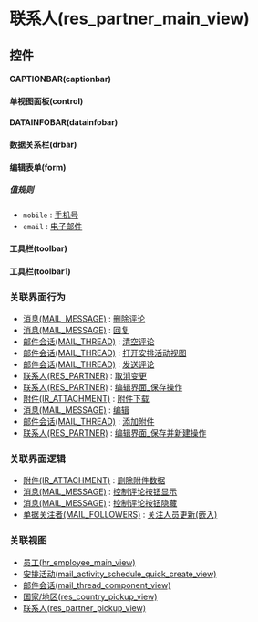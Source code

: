 # 联系人(res_partner_main_view)  <!-- {docsify-ignore-all} -->



## 控件
#### CAPTIONBAR(captionbar)
#### 单视图面板(control)
#### DATAINFOBAR(datainfobar)
#### 数据关系栏(drbar)
#### 编辑表单(form)

##### 值规则
* `mobile` : [手机号](index/sys_value_rule_index#phone)
* `email` : [电子邮件](index/sys_value_rule_index#email)
#### 工具栏(toolbar)
#### 工具栏(toolbar1)


### 关联界面行为
  * [消息(MAIL_MESSAGE)](module/mail/mail_message) : [删除评论](module/mail/mail_message#界面行为)
  * [消息(MAIL_MESSAGE)](module/mail/mail_message) : [回复](module/mail/mail_message#界面行为)
  * [邮件会话(MAIL_THREAD)](module/mail/mail_thread) : [清空评论](module/mail/mail_thread#界面行为)
  * [邮件会话(MAIL_THREAD)](module/mail/mail_thread) : [打开安排活动视图](module/mail/mail_thread#界面行为)
  * [邮件会话(MAIL_THREAD)](module/mail/mail_thread) : [发送评论](module/mail/mail_thread#界面行为)
  * [联系人(RES_PARTNER)](module/base/res_partner) : [取消变更](module/base/res_partner#界面行为)
  * [联系人(RES_PARTNER)](module/base/res_partner) : [编辑界面_保存操作](module/base/res_partner#界面行为)
  * [附件(IR_ATTACHMENT)](module/base/ir_attachment) : [附件下载](module/base/ir_attachment#界面行为)
  * [消息(MAIL_MESSAGE)](module/mail/mail_message) : [编辑](module/mail/mail_message#界面行为)
  * [邮件会话(MAIL_THREAD)](module/mail/mail_thread) : [添加附件](module/mail/mail_thread#界面行为)
  * [联系人(RES_PARTNER)](module/base/res_partner) : [编辑界面_保存并新建操作](module/base/res_partner#界面行为)

### 关联界面逻辑
  * [附件(IR_ATTACHMENT)](module/base/ir_attachment) : [删除附件数据](module/base/ir_attachment/uilogic/delete_attachment)
  * [消息(MAIL_MESSAGE)](module/mail/mail_message) : [控制评论按钮显示](module/mail/mail_message/uilogic/comment_icon_show)
  * [消息(MAIL_MESSAGE)](module/mail/mail_message) : [控制评论按钮隐藏](module/mail/mail_message/uilogic/comment_icon_hidden)
  * [单据关注者(MAIL_FOLLOWERS)](module/mail/mail_followers) : [关注人员更新(嵌入)](module/mail/mail_followers/uilogic/attention_personnel_update_emb)

### 关联视图
  * [员工(hr_employee_main_view)](app/view/hr_employee_main_view)
  * [安排活动(mail_activity_schedule_quick_create_view)](app/view/mail_activity_schedule_quick_create_view)
  * [邮件会话(mail_thread_component_view)](app/view/mail_thread_component_view)
  * [国家/地区(res_country_pickup_view)](app/view/res_country_pickup_view)
  * [联系人(res_partner_pickup_view)](app/view/res_partner_pickup_view)

<script>
 const { createApp } = Vue
  createApp({
    data() {
      return {

      }
    }
  }).use(ElementPlus).mount('#app')
</script>